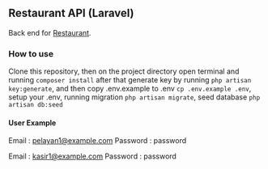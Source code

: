 ## Restaurant API (Laravel)
Back end for [Restaurant](https://github.com/mhmfajar/restaurant).

### How to use
Clone this repository, then on the project directory open terminal and running `composer install` after that generate key by running `php artisan key:generate`, and then copy .env.example to .env `cp .env.example .env`, setup your .env, running migration `php artisan migrate`, seed database `php artisan db:seed`

#### User Example
Email : pelayan1@example.com
Password : password

Email : kasir1@example.com
Password : password

